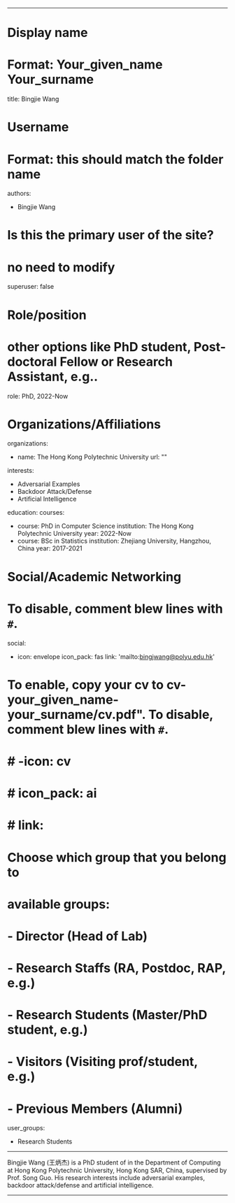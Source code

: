
---
# Display name
# Format: Your_given_name Your_surname 
title: Bingjie Wang

# Username
# Format: this should match the folder name
authors:
- Bingjie Wang

# Is this the primary user of the site?
# no need to modify 
superuser: false

# Role/position
# other options like PhD student, Post-doctoral Fellow or Research Assistant, e.g..
role: PhD, 2022-Now

# Organizations/Affiliations
organizations:
- name: The Hong Kong Polytechnic University
  url: ""

interests:
- Adversarial Examples
- Backdoor Attack/Defense
- Artificial Intelligence

education:
  courses:
  - course: PhD in Computer Science
    institution: The Hong Kong Polytechnic University
    year: 2022-Now
  - course: BSc in Statistics
    institution: Zhejiang University, Hangzhou, China
    year: 2017-2021

# Social/Academic Networking
# To disable, comment blew lines with `#`.
social:
- icon: envelope
  icon_pack: fas
  link: 'mailto:bingjwang@polyu.edu.hk'

# To enable, copy your cv to cv-your_given_name-your_surname/cv.pdf". To disable, comment blew lines with `#`.
# # -icon: cv
# # icon_pack: ai
# # link:

# Choose which group that you belong to
#  available groups:
#  - Director (Head of Lab)
#  - Research Staffs (RA, Postdoc, RAP, e.g.)
#  - Research Students (Master/PhD student, e.g.)
#  - Visitors (Visiting prof/student, e.g.)
#  - Previous Members (Alumni)
user_groups:
- Research Students
---

Bingjie Wang (王炳杰) is a PhD student of in the Department of Computing at Hong Kong Polytechnic University, Hong Kong SAR, China, supervised by Prof. Song Guo. His research interests include adversarial examples, backdoor attack/defense and artificial intelligence.

---

